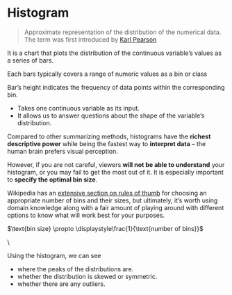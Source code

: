 # Histogram

> Approximate representation of the distribution of the numerical data. The term was first introduced by [Karl Pearson](https://en.wikipedia.org/wiki/Karl_Pearson)
> 

It is a chart that plots the distribution of the continuous variable’s values as a series of bars.

Each bars typically covers a range of numeric values as a bin or class

Bar’s height indicates the frequency of data points within the corresponding bin.

- Takes one continuous variable as its input.
- It allows us to answer questions about the shape of the variable’s distribution.

Compared to other summarizing methods, histograms have the **richest descriptive power** while being the fastest way to **interpret data** – the human brain prefers visual perception.

However, if you are not careful, viewers **will not be able to understand** your histogram, or you may fail to get the most out of it. It is especially important to **specify the optimal bin size**.

Wikipedia has an [extensive section on rules of thumb](https://en.wikipedia.org/wiki/Histogram#Number_of_bins_and_width) for choosing an appropriate number of bins and their sizes, but ultimately, it’s worth using domain knowledge along with a fair amount of playing around with different options to know what will work best for your purposes.

$\text{bin size} \propto \displaystyle\frac{1}{\text{number of bins}}$

\

Using the histogram, we can see 

- where the peaks of the distributions are.
- whether the distribution is skewed or symmetric.
- whether there are any outliers.